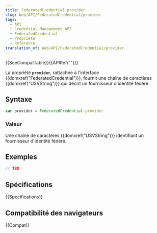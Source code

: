 ```yaml
---
title: FederatedCredential.provider
slug: Web/API/FederatedCredential/provider
tags:
  - API
  - Credential Management API
  - FederatedCredential
  - Propriété
  - Reference
translation_of: Web/API/FederatedCredential/provider
---
```


{{SeeCompatTable}}{{APIRef("")}}

La propriété **`provider`**, rattachée à l'interface {{domxref("FederatedCredential")}}, fournit une chaîne de caractères {{domxref("USVString")}} qui décrit un fournisseur d'identité fédéré.

## Syntaxe

```js
var provider = FederatedCredential.provider
```

### Valeur

Une chaîne de caractères {{domxref("USVString")}} identifiant un fournisseur d'identité fédéré.

## Exemples

```js
// TBD
```

## Spécifications

{{Specifications}}

## Compatibilité des navigateurs

{{Compat}}
